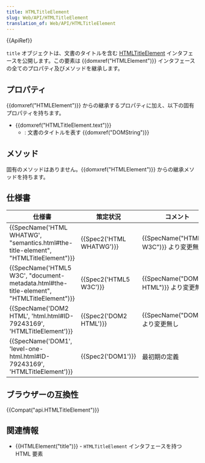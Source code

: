 ```yaml
---
title: HTMLTitleElement
slug: Web/API/HTMLTitleElement
translation_of: Web/API/HTMLTitleElement
---
```

{{ApiRef}}

`title` オブジェクトは、文書のタイトルを含む [HTMLTitleElement](http://www.w3.org/TR/DOM-Level-2-HTML/html.html#ID-79243169) インタフェースを公開します。この要素は {{domxref("HTMLElement")}} インタフェースの全てのプロパティ及びメソッドを継承します。

## プロパティ

{{domxref("HTMLElement")}} からの継承するプロパティに加え、以下の固有プロパティを持ちます。

- {{domxref("HTMLTitleElement.text")}}
  - : 文書のタイトルを表す {{domxref("DOMString")}}

## メソッド

固有のメソッドはありません。{{domxref("HTMLElement")}} からの継承メソッドを持ちます。

## 仕様書

| 仕様書                                                                                                                   | 策定状況                         | コメント                                      |
| ------------------------------------------------------------------------------------------------------------------------ | -------------------------------- | --------------------------------------------- |
| {{SpecName('HTML WHATWG', "semantics.html#the-title-element", "HTMLTitleElement")}}         | {{Spec2('HTML WHATWG')}} | {{SpecName("HTML5 W3C")}} より変更無し |
| {{SpecName('HTML5 W3C', "document-metadata.html#the-title-element", "HTMLTitleElement")}} | {{Spec2('HTML5 W3C')}}     | {{SpecName("DOM2 HTML")}} より変更無し |
| {{SpecName('DOM2 HTML', 'html.html#ID-79243169', 'HTMLTitleElement')}}                             | {{Spec2('DOM2 HTML')}}     | {{SpecName("DOM1")}} より変更無し     |
| {{SpecName('DOM1', 'level-one-html.html#ID-79243169', 'HTMLTitleElement')}}                     | {{Spec2('DOM1')}}         | 最初期の定義                                  |

## ブラウザーの互換性

{{Compat("api.HTMLTitleElement")}}

## 関連情報

- {{HTMLElement("title")}} - `HTMLTitleElement` インタフェースを持つ HTML 要素
